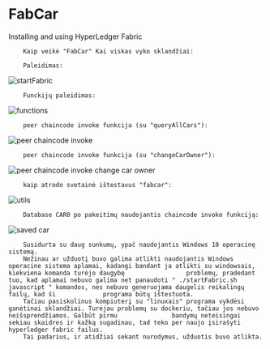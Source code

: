 # FabCar
Installing and using HyperLedger Fabric

        Kaip veikė "FabCar" Kai viskas vyko sklandžiai:
    
        Paleidimas:
![startFabric](https://user-images.githubusercontent.com/78845735/149855265-3073f332-c653-483d-979c-93f14a99ee70.jpg)

        Funckijų paleidimas:
![functions](https://user-images.githubusercontent.com/78845735/149855305-ecc48374-d2de-463e-a5d9-ab6d71532e0d.jpg)

        peer chaincode invoke funkcija (su "queryAllCars"):
![peer chaincode invoke](https://user-images.githubusercontent.com/78845735/149855341-627ac78e-5a1a-48d3-bf81-8aff74169974.png)

        peer chaincode invoke funkcija (su "changeCarOwner"):
![peer chaincode invoke change car owner](https://user-images.githubusercontent.com/78845735/149855406-5b9dba47-de0e-47d4-984b-535191ef0688.png)

        kaip atrodo svetainė ištestavus "fabcar":
![utils](https://user-images.githubusercontent.com/78845735/149855434-c77a4ac1-4b42-4ed8-8369-2bbdbc00ff83.png)

        Database CAR0 po pakeitimų naudojantis chaincode invoke funkciją:
![saved car](https://user-images.githubusercontent.com/78845735/149855522-4ec47555-e3fa-46d8-a309-69ae2146dde4.png)

        Susidurta su daug sunkumų, ypač naudojantis Windows 10 operacinę sistemą.
        Nežinau ar užduotį buvo galima atlikti naudojantis Windows operacine sistema aplamai, kadangi bandant ja atlikti su windowsais, kiekviena komanda turėjo daugybę                 problemų, pradedant tuo, kad aplamai nebuvo galima net panaudoti " ./startFabric.sh javascript " komandos, nes nebuvo generuojama daugelis reikalingų failų, kad ši             programa būtų ištestuota.
        Tačiau pasiskolinus kompiuterį su "linuxais" programa vykdėsi ganėtinai sklandžiai. Turėjau problemų su dockeriu, tačiau jos nebuvo neišsprendžiamos. Galbūt pirmu               bandymų neteisingai sekiau skaidres ir kažką sugadinau, tad teko per naujo įsirašyti hyperledger fabric failus.
        Tai padarius, ir atidžiai sekant nurodymus, užduotis buvo atlikta.

